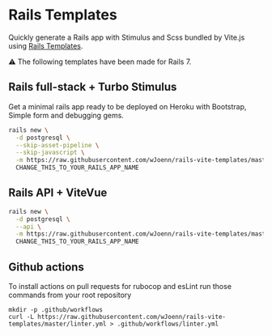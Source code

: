 # Rails Templates

Quickly generate a Rails app with Stimulus and Scss bundled by Vite.js using [Rails Templates](http://guides.rubyonrails.org/rails_application_templates.html).

⚠️ The following templates have been made for Rails 7.

## Rails full-stack + Turbo Stimulus

Get a minimal rails app ready to be deployed on Heroku with Bootstrap, Simple form and debugging gems.

```bash
rails new \
  -d postgresql \
  --skip-asset-pipeline \
  --skip-javascript \
  -m https://raw.githubusercontent.com/wJoenn/rails-vite-templates/master/stimulus.rb \
  CHANGE_THIS_TO_YOUR_RAILS_APP_NAME
```

## Rails API + ViteVue

```bash
rails new \
  -d postgresql \
  --api \
  -m https://raw.githubusercontent.com/wJoenn/rails-vite-templates/master/vue.rb \
  CHANGE_THIS_TO_YOUR_RAILS_APP_NAME
```

## Github actions
To install actions on pull requests for rubocop and esLint run those commands from your root repository
```
mkdir -p .github/workflows
curl -L https://raw.githubusercontent.com/wJoenn/rails-vite-templates/master/linter.yml > .github/workflows/linter.yml
```
